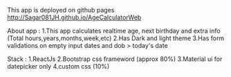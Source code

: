 This app is deployed on github pages
http://Sagar081JH.github.io/AgeCalculatorWeb

About app :
1.This app calculates realtime age, next birthday and extra info (Total hours,years,months,week,etc)
2.Has Dark and light theme
3.Has form validations on empty input dates and dob > today's date

Stack :
1.ReactJs
2.Bootstrap css frameword (approx 80%)
3.Material ui for datepicker only
4.custom css (10%)

